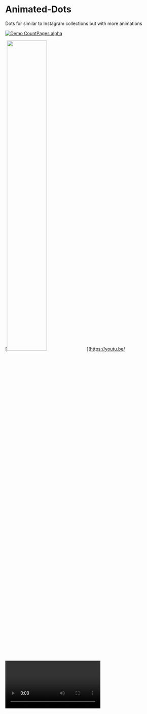 # Animated-Dots
Dots for similar to Instagram collections but with more animations


[![Demo CountPages alpha](https://share.gifyoutube.com/KzB6Gb.gif)](https://www.youtube.com/watch?v=ek1j272iAmc)

[<img src="https://img.youtube.com/vi/<VIDEO ID>/maxresdefault.jpg" width="50%">](https://youtu.be/<VIDEO ID>)
